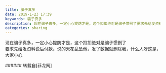 ```yaml
---
title: 骗子真多
date: 2019-1-23 17:39
keywords: 骗子真多
description: 现在骗子真多，一定小心提防才是，这个扣扣绝对是骗子惯例了要求先给发资料说后付款，说的天花乱坠他，发了数据就删除我，什么人呀这是，大家小心
categories: sharing
---
```

<td class="t_f" id="postmessage_2776569">

现在骗子真多，一定小心提防才是，这个扣扣绝对是骗子惯例了<br/>
<img alt="" border="0" class="zoom" data-cf-modified-49e3b0ee1d641c94a460e23c-="" file="http://www.flw.ph/data/appbyme/upload/image/201901/23/UKxF2EhzoKVp.jpg" id="aimg_BrYIW" lazyloadthumb="1" onclick="" onmouseover="" src="http://www.flw.ph/data/appbyme/upload/image/201901/23/UKxF2EhzoKVp.jpg"/><br/>
要求先给发资料说后付款，说的天花乱坠他，发了数据就删除我，什么人呀这是，大家小心<br/>
</td>
###### 转载自[菲龙网]